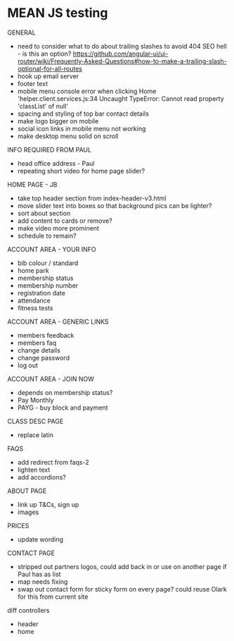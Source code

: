 # MEAN JS testing

GENERAL
- need to consider what to do about trailing slashes to avoid 404 SEO hell - is this an option? https://github.com/angular-ui/ui-router/wiki/Frequently-Asked-Questions#how-to-make-a-trailing-slash-optional-for-all-routes
- hook up email server
- footer text
- mobile menu console error when clicking Home 'helper.client.services.js:34 Uncaught TypeError: Cannot read property 'classList' of null'
- spacing and styling of top bar contact details
- make logo bigger on mobile
- social icon links in mobile menu not working
- make desktop menu solid on scroll

INFO REQUIRED FROM PAUL
- head office address - Paul
- repeating short video for home page slider?

HOME PAGE - JB
- take top header section from index-header-v3.html
- move slider text into boxes so that background pics can be lighter?
- sort about section
- add content to cards or remove?
- make video more prominent
- schedule to remain?


ACCOUNT AREA - YOUR INFO
- bib colour / standard
- home park
- membership status
- membership number
- registration date
- attendance
- fitness tests

ACCOUNT AREA - GENERIC LINKS
- members feedback
- members faq
- change details
- change password
- log out

ACCOUNT AREA - JOIN NOW
- depends on membership status?
- Pay Monthly
- PAYG - buy block and payment

CLASS DESC PAGE
- replace latin

FAQS
- add redirect from faqs-2
- lighten text
- add accordions?

ABOUT PAGE
- link up T&Cs, sign up
- images

PRICES
- update wording


CONTACT PAGE
- stripped out partners logos, could add back in or use on another page if Paul has as list
- map needs fixing
- swap out contact form for sticky form on every page? could reuse Olark for this from current site


diff controllers
- header
- home
